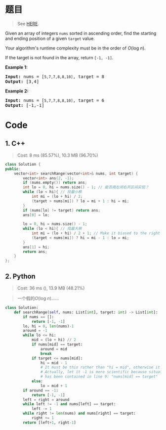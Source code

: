 # 题目

> See [HERE](https://leetcode.com/problems/find-first-and-last-position-of-element-in-sorted-array/).

<div><p>Given an array of integers <code>nums</code> sorted in ascending order, find the starting and ending position of a given <code>target</code> value.</p>

<p>Your algorithm's runtime complexity must be in the order of <em>O</em>(log <em>n</em>).</p>

<p>If the target is not found in the array, return <code>[-1, -1]</code>.</p>

<p><strong>Example 1:</strong></p>

<pre><strong>Input:</strong> nums = [<code>5,7,7,8,8,10]</code>, target = 8
<strong>Output:</strong> [3,4]</pre>

<p><strong>Example 2:</strong></p>

<pre><strong>Input:</strong> nums = [<code>5,7,7,8,8,10]</code>, target = 6
<strong>Output:</strong> [-1,-1]</pre>
</div>

# Code

## 1. C++

> Cost: 8 ms (85.57%), 10.3 MB (96.70%)

```C++
class Solution {
public:
    vector<int> searchRange(vector<int>& nums, int target) {
        vector<int> ans(2, -1);
        if (nums.empty()) return ans;
        int lo = 0, hi = nums.size() - 1; // 能否用左闭右开区间实现？
        while (lo < hi){ // 找最小秩
            int mi = (lo + hi) / 2;
            (target > nums[mi]) ? lo = mi + 1 : hi = mi;
        }
        if (nums[lo] != target) return ans;
        ans[0] = lo;
        
        lo = 0, hi = nums.size() - 1;
        while (lo < hi){ // 找最大秩
            int mi = (lo + hi) / 2 + 1; // Make it biased to the right
            (target < nums[mi]) ? hi = mi - 1 : lo = mi;
        }
        ans[1] = hi;
        return ans;
    }
};
```

## 2. Python

> Cost: 36 ms (), 13.9 MB (48.21%)

> 一个假的<em>O</em>(log <em>n</em>)......

```python
class Solution:
    def searchRange(self, nums: List[int], target: int) -> List[int]:
        if nums == []:
            return [-1, -1]
        lo, hi = 0, len(nums)-1
        around = -1
        while lo <= hi:
            mid = (lo + hi) // 2
            if nums[mid] == target:
                around = mid
                break
            if target <= nums[mid]:
                hi = mid - 1    
                # It must be this rather than "hi = mid", otherwise it may loop forever.
                # Actually, let it -1 is more scientific because situation "target==nus[mid]"
                # has been contained in line 9: "nums[mid] == target"
            else:
                lo = mid + 1
        if around == -1:
            return [-1, -1]
        left = right = around
        while left != -1 and nums[left] == target:
            left -= 1
        while right != len(nums) and nums[right] == target:
            right += 1
        return [left+1, right-1]
```
